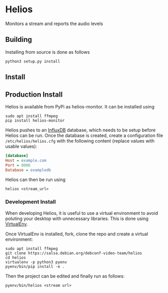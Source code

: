 # Helios

Monitors a stream and reports the audio levels

## Building

Installing from source is done as follows

    python3 setup.py install

## Install

## Production Install

Helios is available from PyPi as helios-monitor. It can be installed using

    sudo apt install ffmpeg
    pip install helios-monitor

Helios pushes to an [InfluxDB]() database, which needs to be setup before
Helios can be run. Once the database is created, create a configuration file
`/etc/helios/helios.cfg` with the following content (replace values with usable
values):

```ini
[database]
Host = example.com
Port = 8086
Database = exampledb
```

Helios can then be run using

    helios <stream_url>

### Development Install

When developing Helios, it is useful to use a virtual environment to
avoid poluting your desktop with unnecessary libraries. This is done using
[VirtualEnv](https://virtualenv.pypa.io/en/stable/).

Once VirtualEnv is installed, fork, clone the repo and create a virtual
environment:

    sudo apt install ffmpeg
    git clone https://salsa.debian.org/debconf-video-team/helios
    cd helios
    virtualenv -p python3 pyenv
    pyenv/bin/pip install -e .

Then the project can be edited and finally run as follows:

    pyenv/bin/helios <stream url>
